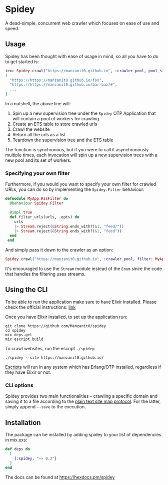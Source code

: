 # Spidey

<!-- MDOC !-->

A dead-simple, concurrent web crawler which focuses on ease of use and speed.

## Usage

Spidey has been thought with ease of usage in mind, so all you have to do to get started is:

```elixir
iex> Spidey.crawl("https://manzanit0.github.io", :crawler_pool, pool_size: 15)
[
  "https://https://manzanit0.github.io/foo",
  "https://https://manzanit0.github.io/bar-baz/#",
  ...
]
```

In a nutshell, the above line will:

1. Spin up a new supervision tree under the `Spidey` OTP Application that will contain a pool of workers for crawling.
2. Create an ETS table to store crawled urls
3. Crawl the website
4. Return all the urls as a list
5. Teardown the supervision tree and the ETS table

The function is synchronous, but if you were to call it asynchronously
multiple times, each invocation will spin up a new supervision trees with a
new pool and its set of workers.

### Specifying your own filter

Furthermore, if you would you want to specify your own filter for crawled
URLs, you can do so by implementing the `Spidey.Filter` behaviour:

```elixir
defmodule MyApp.RssFilter do
  @behaviour Spidey.Filter

  @impl true
  def filter_urls(urls, _opts) do
    urls
    |> Stream.reject(&String.ends_with?(&1, "feed/"))
    |> Stream.reject(&String.ends_with?(&1, "feed"))
  end
 end
```

And simply pass it down to the crawler as an option:

```elixir
Spidey.crawl("https://manzanit0.github.io", :crawler_pool, filter: MyApp.RssFilter)
```

It's encouraged to use the `Stream` module instead of the `Enum` since the
code that handles the filtering uses streams.

## Using the CLI

To be able to run the application make sure to have Elixir installed.
Please check the official instructions: [link](https://elixir-lang.org/install.html)

Once you have Elixir installed, to set up the application run:

```
git clone https://github.com/Manzanit0/spidey
cd spidey
mix deps.get
mix escript.build
```

To crawl websites, run the escript `./spidey`:

```
./spidey --site https://manzanit0.github.io/
```

[Escripts](https://hexdocs.pm/mix/master/Mix.Tasks.Escript.Build.html)
will run in any system which has Erlang/OTP installed, regardless
if they have Elixir or not.

### CLI options

Spidey provides two main functionalities – crawling a specific domain and
saving it to a file according to the [plain text site map protocol](https://www.sitemaps.org/protocol.html). For the latter, simply append `--save` to the execution.

## Installation

The package can be installed by adding spidey to your list of dependencies in mix.exs:

```elixir
def deps do
  [
    {:spidey, "~> 0.2"}
  ]
end
```

The docs can be found at https://hexdocs.pm/spidey